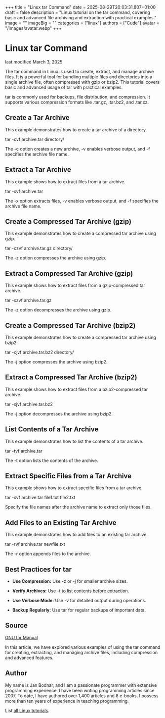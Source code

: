 +++
title = "Linux tar Command"
date = 2025-08-29T20:03:31.807+01:00
draft = false
description = "Linux tutorial on the tar command, covering basic and advanced file archiving and extraction with practical examples."
image = ""
imageBig = ""
categories = ["linux"]
authors = ["Cude"]
avatar = "/images/avatar.webp"
+++

# Linux tar Command

last modified March 3, 2025

The tar command in Linux is used to create, extract, and manage
archive files. It is a powerful tool for bundling multiple files and directories
into a single archive file, often compressed with gzip or bzip2. This tutorial
covers basic and advanced usage of tar with practical examples.

tar is commonly used for backups, file distribution, and
compression. It supports various compression formats like .tar.gz,
.tar.bz2, and .tar.xz.

## Create a Tar Archive

This example demonstrates how to create a tar archive of a directory.

tar -cvf archive.tar directory/

The -c option creates a new archive, -v enables
verbose output, and -f specifies the archive file name.

## Extract a Tar Archive

This example shows how to extract files from a tar archive.

tar -xvf archive.tar

The -x option extracts files, -v enables verbose
output, and -f specifies the archive file name.

## Create a Compressed Tar Archive (gzip)

This example demonstrates how to create a compressed tar archive using gzip.

tar -czvf archive.tar.gz directory/

The -z option compresses the archive using gzip.

## Extract a Compressed Tar Archive (gzip)

This example shows how to extract files from a gzip-compressed tar archive.

tar -xzvf archive.tar.gz

The -z option decompresses the archive using gzip.

## Create a Compressed Tar Archive (bzip2)

This example demonstrates how to create a compressed tar archive using bzip2.

tar -cjvf archive.tar.bz2 directory/

The -j option compresses the archive using bzip2.

## Extract a Compressed Tar Archive (bzip2)

This example shows how to extract files from a bzip2-compressed tar archive.

tar -xjvf archive.tar.bz2

The -j option decompresses the archive using bzip2.

## List Contents of a Tar Archive

This example demonstrates how to list the contents of a tar archive.

tar -tvf archive.tar

The -t option lists the contents of the archive.

## Extract Specific Files from a Tar Archive

This example shows how to extract specific files from a tar archive.

tar -xvf archive.tar file1.txt file2.txt

Specify the file names after the archive name to extract only those files.

## Add Files to an Existing Tar Archive

This example demonstrates how to add files to an existing tar archive.

tar -rvf archive.tar newfile.txt

The -r option appends files to the archive.

## Best Practices for tar

- **Use Compression:** Use -z or -j for smaller archive sizes.

- **Verify Archives:** Use -t to list contents before extraction.

- **Use Verbose Mode:** Use -v for detailed output during operations.

- **Backup Regularly:** Use tar for regular backups of important data.

## Source

[GNU tar Manual](https://www.gnu.org/software/tar/manual/tar.html)

In this article, we have explored various examples of using the tar
command for creating, extracting, and managing archive files, including
compression and advanced features.

## Author

My name is Jan Bodnar, and I am a passionate programmer with extensive
programming experience. I have been writing programming articles since 2007.
To date, I have authored over 1,400 articles and 8 e-books. I possess more
than ten years of experience in teaching programming.

List [all Linux tutorials](/all/#linux).